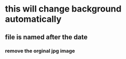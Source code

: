this will change background automatically
===
## file is named after the date
### remove the orginal jpg image
